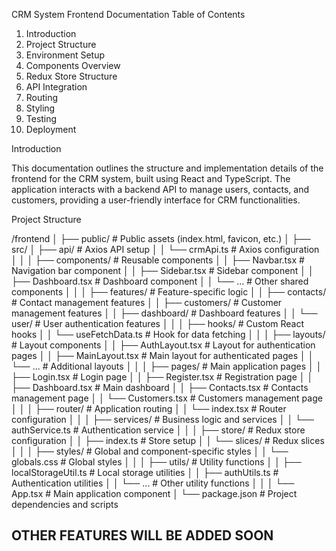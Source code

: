 CRM System Frontend Documentation
Table of Contents

1.   Introduction
2.   Project Structure
3.   Environment Setup
4.   Components Overview
5.   Redux Store Structure
6.   API Integration
7.   Routing
8.   Styling
9.   Testing
10.  Deployment

Introduction

This documentation outlines the structure and implementation details of the frontend for the CRM system, built using React and TypeScript. The application interacts with a backend API to manage users, contacts, and customers, providing a user-friendly interface for CRM functionalities.

Project Structure

/frontend
│
├── public/                # Public assets (index.html, favicon, etc.)
│
├── src/
│   ├── api/              # Axios API setup
│   │   └── crmApi.ts     # Axios configuration
│   │
│   ├── components/       # Reusable components
│   │   ├── Navbar.tsx     # Navigation bar component
│   │   ├── Sidebar.tsx    # Sidebar component
│   │   ├── Dashboard.tsx   # Dashboard component
│   │   └── ...           # Other shared components
│   │
│   ├── features/         # Feature-specific logic
│   │   ├── contacts/      # Contact management features
│   │   ├── customers/     # Customer management features
│   │   ├── dashboard/     # Dashboard features
│   │   └── user/          # User authentication features
│   │
│   ├── hooks/            # Custom React hooks
│   │   └── useFetchData.ts # Hook for data fetching
│   │
│   ├── layouts/          # Layout components
│   │   ├── AuthLayout.tsx # Layout for authentication pages
│   │   ├── MainLayout.tsx # Main layout for authenticated pages
│   │   └── ...           # Additional layouts
│   │
│   ├── pages/            # Main application pages
│   │   ├── Login.tsx      # Login page
│   │   ├── Register.tsx   # Registration page
│   │   ├── Dashboard.tsx   # Main dashboard
│   │   ├── Contacts.tsx    # Contacts management page
│   │   └── Customers.tsx   # Customers management page
│   │
│   ├── router/           # Application routing
│   │   └── index.tsx      # Router configuration
│   │
│   ├── services/         # Business logic and services
│   │   └── authService.ts  # Authentication service
│   │
│   ├── store/            # Redux store configuration
│   │   ├── index.ts       # Store setup
│   │   └── slices/        # Redux slices
│   │
│   ├── styles/           # Global and component-specific styles
│   │   └── globals.css    # Global styles
│   │
│   ├── utils/            # Utility functions
│   │   ├── localStorageUtil.ts # Local storage utilities
│   │   ├── authUtils.ts   # Authentication utilities
│   │   └── ...           # Other utility functions
│   │
│   └── App.tsx           # Main application component
│
└── package.json           # Project dependencies and scripts

## OTHER FEATURES WILL BE ADDED SOON 